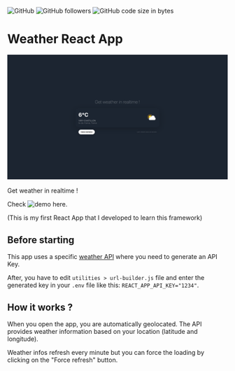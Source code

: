 ![GitHub](https://img.shields.io/github/license/jornatf/weather-react-app) ![GitHub followers](https://img.shields.io/github/followers/jornatf) ![GitHub code size in bytes](https://img.shields.io/github/languages/code-size/jornatf/weather-react-app)
# Weather React App

![Screenshot](public/screenshot.png)

Get weather in realtime !

Check ![demo here](https://weather-react-app-demo.vercel.app).

(This is my first React App that I developed to learn this framework)

## Before starting

This app uses a specific [weather API](https://weatherapi.com) where you need to generate an API Key.

After, you have to edit ```utilities > url-builder.js``` file and enter the generated key in your `.env` file like this: `REACT_APP_API_KEY="1234"`.

## How it works ?

When you open the app, you are automatically geolocated. The API provides weather information based on your location (latitude and longitude).

Weather infos refresh every minute but you can force the loading by clicking on the "Force refresh" button.
